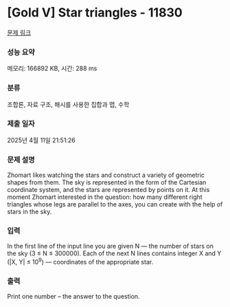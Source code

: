# [Gold V] Star triangles - 11830 

[문제 링크](https://www.acmicpc.net/problem/11830) 

### 성능 요약

메모리: 166892 KB, 시간: 288 ms

### 분류

조합론, 자료 구조, 해시를 사용한 집합과 맵, 수학

### 제출 일자

2025년 4월 11일 21:51:26

### 문제 설명

<p>Zhomart likes watching the stars and construct a variety of geometric shapes from them. The sky is represented in the form of the Cartesian coordinate system, and the stars are represented by points on it. At this moment Zhomart interested in the question: how many different right triangles whose legs are parallel to the axes, you can create with the help of stars in the sky.</p>

### 입력 

 <p>In the first line of the input line you are given N –– the number of stars on the sky (3 ≤ N ≤ 300000). Each of the next N lines contains integer X and Y (|X, Y| ≤ 10<sup>9</sup>) –– coordinates of the appropriate star.</p>

### 출력 

 <p>Print one number – the answer to the question.</p>

